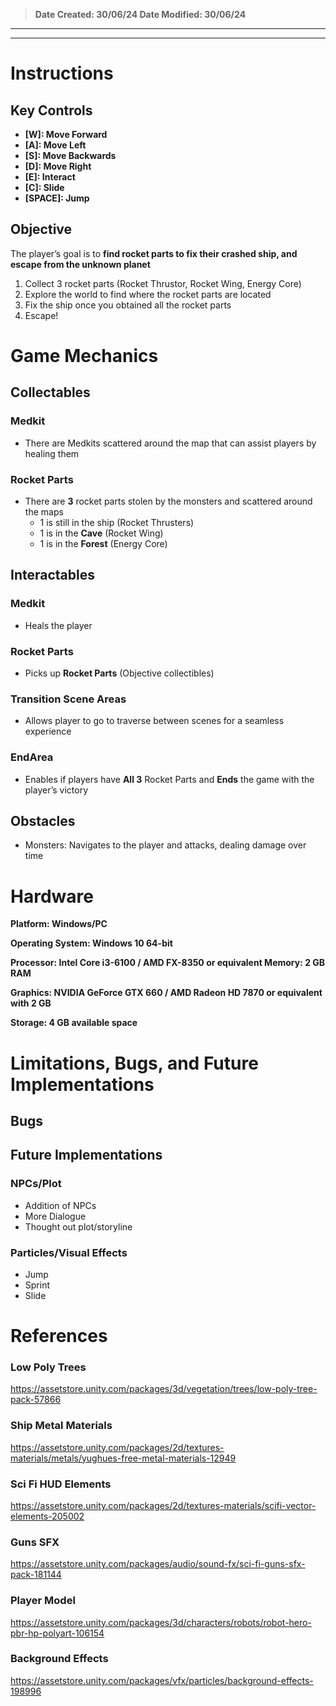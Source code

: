 > **Date Created: 30/06/24
Date Modified: 30/06/24**
> 

---

---

# Instructions

## Key Controls

- **[W]: Move Forward**
- **[A]: Move Left**
- **[S]: Move Backwards**
- **[D]: Move Right**
- **[E]: Interact**
- **[C]: Slide**
- **[SPACE]: Jump**

## Objective

The player’s goal is to **find rocket parts to fix their crashed ship, and escape from the unknown planet**

1. Collect 3 rocket parts (Rocket Thrustor, Rocket Wing, Energy Core)
2. Explore the world to find where the rocket parts are located
3. Fix the ship once you obtained all the rocket parts
4. Escape!

# Game Mechanics

## Collectables

### Medkit

- There are Medkits scattered around the map that can assist players by healing them

### Rocket Parts

- There are **3** rocket parts stolen by the monsters and scattered around the maps
    - 1 is still in the ship (Rocket Thrusters)
    - 1 is in the **Cave** (Rocket Wing)
    - 1 is in the **Forest** (Energy Core)

## Interactables

### Medkit

- Heals the player

### Rocket Parts

- Picks up **Rocket Parts** (Objective collectibles)

### Transition Scene Areas

- Allows player to go to traverse between scenes for a seamless experience

### EndArea

- Enables if players have **All 3** Rocket Parts and **Ends** the game with the player’s victory

## Obstacles

- Monsters: Navigates to the player and attacks, dealing damage over time

# Hardware

**Platform: Windows/PC**

**Operating System: Windows 10 64-bit**

**Processor: Intel Core i3-6100 / AMD FX-8350 or equivalent Memory: 2 GB RAM**

**Graphics: NVIDIA GeForce GTX 660 / AMD Radeon HD 7870 or equivalent with 2 GB**

**Storage: 4 GB available space**

# Limitations, Bugs, and Future Implementations

## Bugs

## Future Implementations

### NPCs/Plot

- Addition of NPCs
- More Dialogue
- Thought out plot/storyline

### Particles/Visual Effects

- Jump
- Sprint
- Slide

# References

### Low Poly Trees

https://assetstore.unity.com/packages/3d/vegetation/trees/low-poly-tree-pack-57866

### Ship Metal Materials

https://assetstore.unity.com/packages/2d/textures-materials/metals/yughues-free-metal-materials-12949

### Sci Fi HUD Elements

https://assetstore.unity.com/packages/2d/textures-materials/scifi-vector-elements-205002

### Guns SFX

https://assetstore.unity.com/packages/audio/sound-fx/sci-fi-guns-sfx-pack-181144

### Player Model

https://assetstore.unity.com/packages/3d/characters/robots/robot-hero-pbr-hp-polyart-106154

### Background Effects

https://assetstore.unity.com/packages/vfx/particles/background-effects-198996
